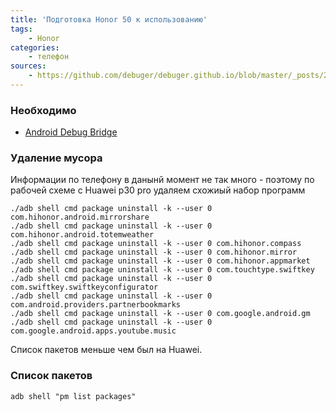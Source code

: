 ```yaml
---
title: 'Подготовка Honor 50 к использованию'
tags: 
    - Honor
categories:
    - телефон
sources:
    - https://github.com/debuger/debuger.github.io/blob/master/_posts/2020-10-08-huawei-mate-p30.md
---
```


### Необходимо
* [Android Debug Bridge](https://developer.android.com/studio/releases/platform-tools.html)

### Удаление мусора
Информации по телефону в данынй момент не так много - поэтому по рабочей схеме с Huawei p30 pro удаляем схожиый набор программ
```
./adb shell cmd package uninstall -k --user 0 com.hihonor.android.mirrorshare
./adb shell cmd package uninstall -k --user 0 com.hihonor.android.totemweather
./adb shell cmd package uninstall -k --user 0 com.hihonor.compass
./adb shell cmd package uninstall -k --user 0 com.hihonor.mirror
./adb shell cmd package uninstall -k --user 0 com.hihonor.appmarket
./adb shell cmd package uninstall -k --user 0 com.touchtype.swiftkey
./adb shell cmd package uninstall -k --user 0 com.swiftkey.swiftkeyconfigurator
./adb shell cmd package uninstall -k --user 0 com.android.providers.partnerbookmarks
./adb shell cmd package uninstall -k --user 0 com.google.android.gm 
./adb shell cmd package uninstall -k --user 0 com.google.android.apps.youtube.music
```
Список пакетов меньше чем был на Huawei.
### Список пакетов
```
adb shell "pm list packages" 
```